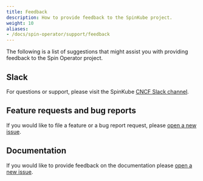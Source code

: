 ```yaml
---
title: Feedback
description: How to provide feedback to the SpinKube project.
weight: 10
aliases:
- /docs/spin-operator/support/feedback
---
```


The following is a list of suggestions that might assist you with providing feedback to the Spin Operator project.

## Slack

For questions or support, please visit the SpinKube [CNCF Slack channel](https://cloud-native.slack.com/archives/C06PC7JA1EE).

## Feature requests and bug reports

If you would like to file a feature or a bug report request, please [open a new issue](https://github.com/spinkube/spin-operator/issues/new).

## Documentation

If you would like to provide feedback on the documentation please [open a new issue](https://github.com/spinkube/documentation/issues/new).
